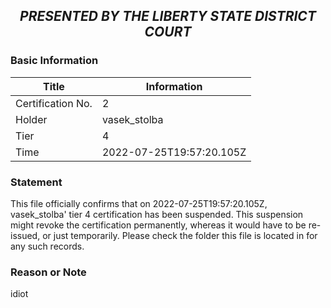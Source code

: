 ## <p align="center"><i><b> PRESENTED BY THE LIBERTY STATE DISTRICT COURT </i></b><p>

### Basic Information
  
  Title | Information
  --- | ---
  Certification No. | 2
  Holder | vasek_stolba
  Tier | 4
  Time | 2022-07-25T19:57:20.105Z
  
### Statement
  This file officially confirms that on 2022-07-25T19:57:20.105Z, vasek_stolba' tier 4 certification has been suspended. This suspension might revoke the certification permanently, whereas it would have to be re-issued, or just temporarily. Please check the folder this file is located in for any such records.

### Reason or Note
  idiot